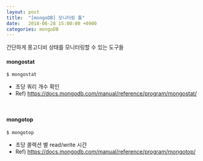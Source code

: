 ```yaml
---
layout: post
title:  "[mongoDB] 모니터링 툴"
date:   2018-06-28 15:00:00 +0900
categories: mongoDB
---
```

간단하게 몽고디비 상태를 모니터링할 수 있는 도구들

#### mongostat
```
$ mongostat
```
- 초당 쿼리 개수 확인
- Ref) <https://docs.mongodb.com/manual/reference/program/mongostat/>
<br>

#### mongotop
```
$ mongotop
```
- 초당 콜렉션 별 read/write 시간
- Ref) <https://docs.mongodb.com/manual/reference/program/mongotop/>